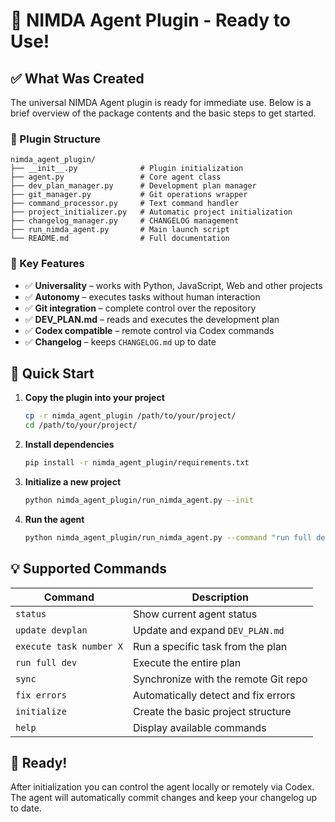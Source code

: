 # 🤖 NIMDA Agent Plugin - Ready to Use!

## ✅ What Was Created

The universal NIMDA Agent plugin is ready for immediate use. Below is a brief overview of the package contents and the basic steps to get started.

### 📁 Plugin Structure
```
nimda_agent_plugin/
├── __init__.py              # Plugin initialization
├── agent.py                 # Core agent class
├── dev_plan_manager.py      # Development plan manager
├── git_manager.py           # Git operations wrapper
├── command_processor.py     # Text command handler
├── project_initializer.py   # Automatic project initialization
├── changelog_manager.py     # CHANGELOG management
├── run_nimda_agent.py       # Main launch script
└── README.md                # Full documentation
```

### 🎯 Key Features
- ✅ **Universality** – works with Python, JavaScript, Web and other projects
- ✅ **Autonomy** – executes tasks without human interaction
- ✅ **Git integration** – complete control over the repository
- ✅ **DEV_PLAN.md** – reads and executes the development plan
- ✅ **Codex compatible** – remote control via Codex commands
- ✅ **Changelog** – keeps `CHANGELOG.md` up to date

## 🚀 Quick Start

1. **Copy the plugin into your project**
   ```bash
   cp -r nimda_agent_plugin /path/to/your/project/
   cd /path/to/your/project/
   ```
2. **Install dependencies**
   ```bash
   pip install -r nimda_agent_plugin/requirements.txt
   ```
3. **Initialize a new project**
   ```bash
   python nimda_agent_plugin/run_nimda_agent.py --init
   ```
4. **Run the agent**
   ```bash
   python nimda_agent_plugin/run_nimda_agent.py --command "run full dev"
   ```

## 💡 Supported Commands

| Command                | Description                              |
|-----------------------|------------------------------------------|
| `status`              | Show current agent status                |
| `update devplan`      | Update and expand `DEV_PLAN.md`          |
| `execute task number X` | Run a specific task from the plan        |
| `run full dev`        | Execute the entire plan                  |
| `sync`                | Synchronize with the remote Git repo     |
| `fix errors`          | Automatically detect and fix errors      |
| `initialize`          | Create the basic project structure       |
| `help`                | Display available commands               |

## 🎉 Ready!

After initialization you can control the agent locally or remotely via Codex. The agent will automatically commit changes and keep your changelog up to date.
